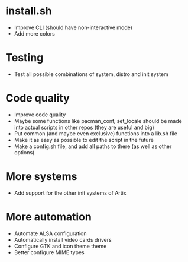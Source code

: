 # install.sh
- Improve CLI (should have non-interactive mode)
- Add more colors

# Testing
- Test all possible combinations of system, distro and init system

# Code quality
- Improve code quality
- Maybe some functions like pacman_conf, set_locale should be made into actual scripts in other repos (they are useful and big)
- Put common (and maybe even exclusive) functions into a lib.sh file
- Make it as easy as possible to edit the script in the future
- Make a config.sh file, and add all paths to there (as well as other options)

# More systems
- Add support for the other init systems of Artix

# More automation
- Automate ALSA configuration
- Automatically install video cards drivers
- Configure GTK and icon theme theme
- Better configure MIME types
